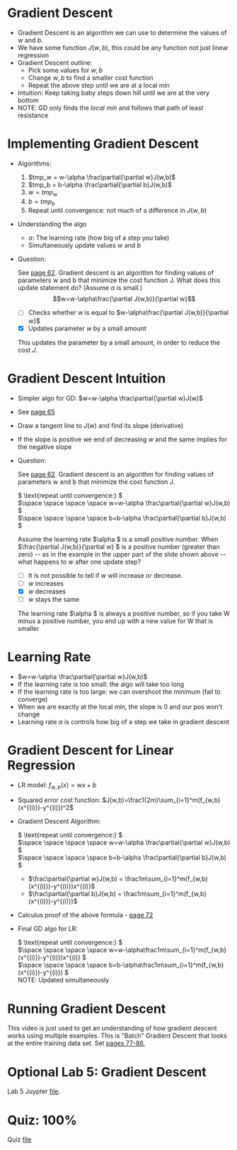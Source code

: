 # Gradient Descent
* Gradient Descent is an algorithm we can use to determine the values of $w$ and $b$.
* We have some function $J(w,b)$, this could be any function not just linear regression
* Gradient Descent outline:
    * Pick some values for $w,b$
    * Change $w,b$ to find a smaller cost function
    * Repeat the above step until we are at a local min
* Intuition: Keep taking baby steps down hill until we are at the very bottom
* NOTE: GD only finds the *local min* and follows that path of least resistance

# Implementing Gradient Descent
* Algorithms:
    1. $tmp_w = w-\alpha \frac\partial{\partial w}J(w,b)$
    2. $tmp_b = b-\alpha \frac\partial{\partial b}J(w,b)$
    3. $w=tmp_w$
    4. $b=tmp_b$
    3. Repeat until convergence: not much of a difference in $J(w,b)$
* Understanding the algo
    * $\alpha$: The learning rate (how big of a step you take)
    * Simultaneously update values $w$ and $b$
* Question:

    See [page 62](../Lecture.pdf). Gradient descent is an algorithm for finding values of parameters w and b that minimize the cost function J. What does this update statement do? (Assume $\alpha$ is small.) $$w=w-\alpha\frac{\partial J(w,b)}{\partial w}$$

    * [ ] Checks whether $w$ is equal to $w-\alpha\frac{\partial J(w,b)}{\partial w}$
    * [x] Updates parameter $w$ by a small amount

    This updates the parameter by a small amount, in order to reduce the cost $J$.

# Gradient Descent Intuition
* Simpler algo for GD: $w=w-\alpha \frac\partial{\partial w}J(w)$
* See [page 65](../Lecture.pdf)
* Draw a tangent line to $J(w)$ and find its slope (derivative)
* If the slope is positive we end of decreasing $w$ and the same implies for the negative slope
* Question:

    See [page 62](../Lecture.pdf). Gradient descent is an algorithm for finding values of parameters w and b that minimize the cost function J.

    $ \text{repeat until convergence:} $<br>
    $\space \space \space \space w=w-\alpha \frac\partial{\partial w}J(w,b) $<br>
    $\space \space \space \space b=b-\alpha \frac\partial{\partial b}J(w,b) $

    Assume the learning rate  $\alpha $ is a small positive number. When $\frac{\partial J(w,b)}{\partial w} $ is a positive number (greater than zero) -- as in the example in the upper part of the slide shown above -- what happens to $w$ after one update step?

    * [ ] It is not possible to tell if $w$ will increase or decrease.
    * [ ] $w$ increases
    * [x] $w$ decreases
    * [ ] $w$ stays the same

    The learning rate  $\alpha $ is always a positive number, so if you take W minus a positive number, you end up with a new value for W that is smaller

# Learning Rate
* $w=w-\alpha \frac\partial{\partial w}J(w,b)$
* If the learning rate is too small: the algo will take too long
* If the learning rate is too large: we can overshoot the minimum (fail to converge)
* When we are exactly at the local min, the slope is 0 and our pos won't change
* Learning rate $\alpha$ is controls how big of a step we take in gradient descent

# Gradient Descent for Linear Regression
* LR model: $f_{w,b}(x)=wx+b$
* Squared error cost function: $J(w,b)=\frac1{2m}\sum_{i=1}^m(f_{w,b}(x^{(i)})-y^{(i)})^2$
* Gradient Descent Algorithm:

    $ \text{repeat until convergence:} $<br>
    $\space \space \space \space w=w-\alpha \frac\partial{\partial w}J(w,b) $<br>
    $\space \space \space \space b=b-\alpha \frac\partial{\partial b}J(w,b) $

    * $\frac\partial{\partial w}J(w,b) = \frac1m\sum_{i=1}^m(f_{w,b}(x^{(i)})-y^{(i)})x^{(i)}$
    * $\frac\partial{\partial b}J(w,b) = \frac1m\sum_{i=1}^m(f_{w,b}(x^{(i)})-y^{(i)})$
* Calculus proof of the above formula - [page 72](../Lecture.pdf)
* Final GD algo for LR:

    $ \text{repeat until convergence:} $<br>
    $\space \space \space \space w=w-\alpha\frac1m\sum_{i=1}^m(f_{w,b}(x^{(i)})-y^{(i)})x^{(i)} $<br>
    $\space \space \space \space b=b-\alpha\frac1m\sum_{i=1}^m(f_{w,b}(x^{(i)})-y^{(i)}) $<br>
    $\text{NOTE: Updated simultaneously}$

# Running Gradient Descent
This video is just used to get an understanding of how gradient descent works using multiple examples. This is "Batch" Gradient Descent that looks at the entire training data set. Set [pages 77-86](../Lecture.pdf),

# Optional Lab 5: Gradient Descent
Lab 5 Juypter [file](Labs/C1_W1_Lab05_Gradient_Descent_Soln.ipynb).

# Quiz: 100%
Quiz [file](./Quizzes.md#train-the-model-with-gradient-descent)